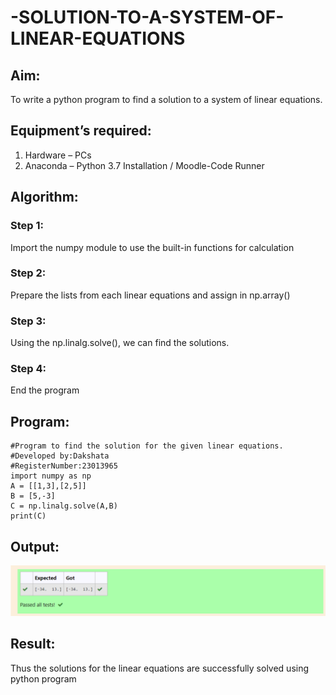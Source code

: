 # -SOLUTION-TO-A-SYSTEM-OF-LINEAR-EQUATIONS
## Aim:
To write a python program to find a solution to a system of linear equations.
## Equipment’s required:
1. 	Hardware – PCs
2. 	Anaconda – Python 3.7 Installation / Moodle-Code Runner
## Algorithm:
### Step 1: 
Import the numpy module to use the built-in functions for calculation
### Step 2: 
Prepare the lists from each linear equations and assign in np.array()
### Step 3: 
Using the np.linalg.solve(), we can find the solutions.
### Step 4: 
End the program
## Program:
```
#Program to find the solution for the given linear equations.
#Developed by:Dakshata
#RegisterNumber:23013965
import numpy as np
A = [[1,3],[2,5]]
B = [5,-3]
C = np.linalg.solve(A,B)
print(C)
```

## Output:
![Alt text](image.png)

## Result: 
Thus the solutions for the linear equations are successfully solved using python program

